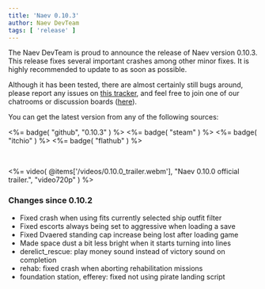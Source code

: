 ```yaml
---
title: 'Naev 0.10.3'
author: Naev DevTeam
tags: [ 'release' ]
---
```

The Naev DevTeam is proud to announce the release of Naev
version 0.10.3. This release fixes several important crashes among other minor
fixes. It is highly recommended to update to as soon as possible.

Although it has been tested, there are almost certainly still bugs
around, please report any issues on [this
tracker](https://github.com/naev/naev/issues), and feel free to join one of our
chatrooms or discussion boards ([here](https://naev.org/contact)).

You can get the latest version from any of the following sources:

<%= badge( "github", "0.10.3" ) %>
<%= badge( "steam" ) %>
<%= badge( "itchio" ) %>
<%= badge( "flathub" ) %>

<br>

<%= video( @items['/videos/0.10.0_trailer.webm'], "Naev 0.10.0 official trailer.", "video720p" ) %>

### Changes since 0.10.2
* Fixed crash when using fits currently selected ship outfit filter
* Fixed escorts always being set to aggressive when loading a save
* Fixed Dvaered standing cap increase being lost after loading game
* Made space dust a bit less bright when it starts turning into lines
* derelict_rescue: play money sound instead of victory sound on completion
* rehab: fixed crash when aborting rehabilitation missions
* foundation station, efferey: fixed not using pirate landing script
